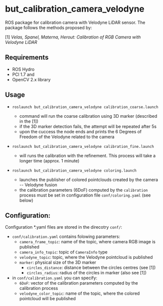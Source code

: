 but_calibration_camera_velodyne
===============================

ROS package for calibration camera with Velodyne LiDAR sensor.
The package follows the methods proposed by:

[1] *Velas, Spanel, Materna, Herout: Calibration of RGB Camera with Velodyne LiDAR*

Requirements
------------

* ROS Hydro
* PCl 1.7 and
* OpenCV 2.x library

Usage
-----

- `roslaunch but_calibration_camera_velodyne calibration_coarse.launch`
    - command will run the coarse calibration using 3D marker (described in the [1])
    - if the 3D marker detection fails, the attempt will be repeated after 5s
    - upon the cuccess the node ends and prints the 6 Degrees of Freedom of the Velodyne related to the camera

- `roslaunch but_calibration_camera_velodyne calibration_fine.launch`
    - will runs the calibration with the refinement. This process will take a longer time (approx. 1 minute)

- `roslaunch but_calibration_camera_velodyne coloring.launch`
    - launches the publisher of colored pointclouds created by the camera -- Velodyne fusion
    - the calibration parameters (6DoF) computed by the `calibration` process must be set in configuration file `conf/coloring.yaml` (see below)

Configuration:
--------------

Configuration *.yaml files are stored in the direcotry `conf/`:

- `conf/calibration.yaml` contains folowing parameters:
    - `camera_frame_topic`: name of the topic, where camera RGB image is published
    - `camera_info_topic`: topic of `CameraInfo` type
    - `velodyne_topic`: topic, where the Velodyne pointcloud is published
    - `marker`: physical size of the 3D marker 
        - `circles_distance`: distance between the circles centres (see [1])
        - `circles_radius`: radius of the circles in marker (also see [1])
- in `conf/calibration.yaml` you can specify:
    - `6DoF`: vector of the calibration parameters computed by the calibration process
    - `velodyne_color_topic`: name of the topic, where the colored pointcloud will be published
